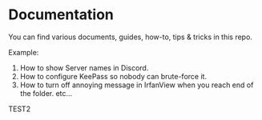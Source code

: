 # Documentation

You can find various documents, guides, how-to, tips & tricks in this repo.

Example:
1. How to show Server names in Discord.
2. How to configure KeePass so nobody can brute-force it.
3. How to turn off annoying message in IrfanView when you reach end of the folder.
etc...

TEST2
